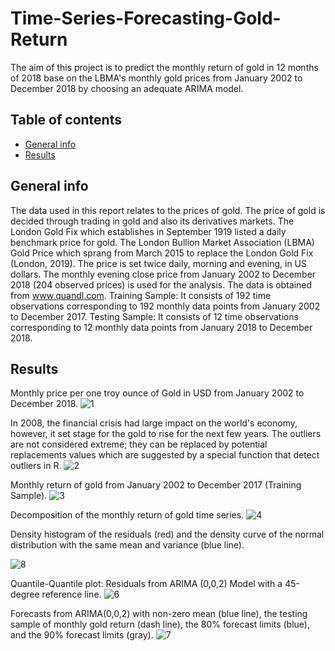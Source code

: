 # Time-Series-Forecasting-Gold-Return
The aim of this project is to predict the monthly return of gold in 12 months of 2018 base on the LBMA's monthly gold prices from January 2002 to December 2018 by choosing an adequate ARIMA model.

## Table of contents
* [General info](#general-info)
* [Results](#results)

## General info
The data used in this report relates to the prices of gold. The price of gold is decided through trading in gold and also its derivatives markets. The London Gold Fix which establishes in September 1919 listed a daily benchmark price for gold. The London Bullion Market Association (LBMA) Gold Price which sprang from March 2015 to replace the London Gold Fix (London, 2019). The price is set twice daily, morning and evening, in US dollars. The monthly evening close price from January 2002 to December 2018 (204 observed prices) is used for the analysis. The data is obtained from www.quandl.com. 
Training Sample: It consists of 192 time observations corresponding to 192 monthly data points from January 2002 to December 2017.
Testing Sample: It consists of 12 time observations corresponding to 12 monthly data points from January 2018 to December 2018.

## Results
Monthly price per one troy ounce of Gold in USD from January 2002 to December 2018.
![1](https://user-images.githubusercontent.com/56982400/76016937-baa62e80-5eeb-11ea-9330-3ad89cf00edb.jpeg)

In 2008, the financial crisis had large impact on the world's economy, however, it set stage for the gold to rise for the next few years. The outliers are not considered extreme; they can be replaced by potential replacements values which are suggested by a special function that detect outliers in R.
![2](https://user-images.githubusercontent.com/56982400/76017344-71a2aa00-5eec-11ea-9b80-6f470154b3b5.jpeg)

Monthly return of gold from January 2002 to December 2017 (Training Sample).
![3](https://user-images.githubusercontent.com/56982400/76017471-a878c000-5eec-11ea-8965-d7c7a4a1d6c1.jpeg)

Decomposition of the monthly return of gold time series.
![4](https://user-images.githubusercontent.com/56982400/76017596-dd851280-5eec-11ea-9ef8-af76b6027780.jpeg)

Density histogram of the residuals (red) and the density curve of the normal distribution with the same mean and variance (blue line).

![8](https://user-images.githubusercontent.com/56982400/76017661-f55c9680-5eec-11ea-82f3-5df7aec78435.jpeg)

Quantile-Quantile plot: Residuals from ARIMA (0,0,2) Model with a 45-degree reference line.
![6](https://user-images.githubusercontent.com/56982400/76017709-0a392a00-5eed-11ea-9464-1775a048dc7f.jpeg)

Forecasts from ARIMA(0,0,2) with non-zero mean (blue line), the testing sample of monthly gold return (dash line), the 80% forecast limits (blue), and the 90% forecast limits (gray).
![7](https://user-images.githubusercontent.com/56982400/76017788-2ccb4300-5eed-11ea-8477-7d231d4bf376.jpeg)

